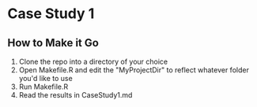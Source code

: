 # Case Study 1

## How to Make it Go
1. Clone the repo into a directory of your choice
2. Open Makefile.R and edit the "MyProjectDir" to reflect whatever folder you'd like to use
3. Run Makefile.R
4. Read the results in CaseStudy1.md
